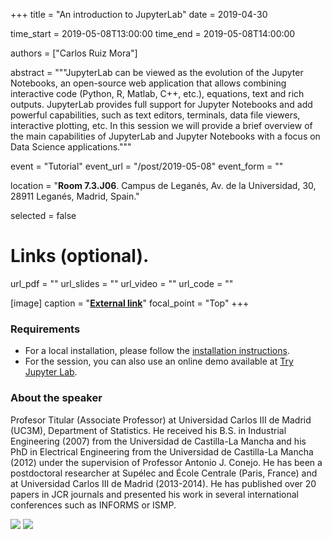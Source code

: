 +++
title = "An introduction to JupyterLab"
date = 2019-04-30

time_start = 2019-05-08T13:00:00
time_end = 2019-05-08T14:00:00

authors = ["Carlos Ruiz Mora"]

abstract = """JupyterLab can be viewed as the evolution of the Jupyter Notebooks, an open-source web application that allows combining interactive code (Python, R, Matlab, C++, etc.), equations, text and rich outputs. JupyterLab provides full support for Jupyter Notebooks and add powerful capabilities, such as text editors, terminals, data file viewers, interactive plotting, etc. In this session we will provide a brief overview of the main capabilities of JupyterLab and Jupyter Notebooks with a focus on Data Science applications."""

event = "Tutorial"
event_url = "/post/2019-05-08"
event_form = ""

location = "**Room 7.3.J06**. Campus de Leganés, Av. de la Universidad, 30, 28911 Leganés, Madrid, Spain."

selected = false

# Links (optional).
url_pdf = ""
url_slides = ""
url_video = ""
url_code = ""

[image]
  caption = "[**External link**](https://carlosruizmora.github.io/)"
  focal_point = "Top" 
+++

### Requirements

- For a local installation, please follow the [installation instructions](https://jupyterlab.readthedocs.io/en/stable/getting_started/installation.html).
-	For the session, you can also use an online demo available at [Try Jupyter Lab](https://jupyter.org/try).

### About the speaker

Profesor Titular (Associate Professor) at Universidad Carlos III de Madrid (UC3M), Department of Statistics. He received his B.S. in Industrial Engineering (2007) from the Universidad de Castilla-La Mancha and his PhD in Electrical Engineering from the Universidad de Castilla-La Mancha (2012) under the supervision of Professor Antonio J. Conejo. He has been a postdoctoral researcher at Supélec and École Centrale (Paris, France) and at Universidad Carlos III de Madrid (2013-2014). He has published over 20 papers in JCR journals and presented his work in several international conferences such as INFORMS or ISMP.

![](/img/sessions/2019-05-08-1.jpg)
![](/img/sessions/2019-05-08-2.jpg)
